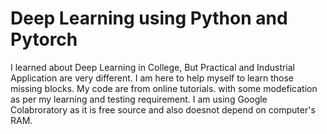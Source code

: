 # Deep Learning using Python and Pytorch

I learned about Deep Learning in College, But Practical and Industrial Application are very different. I am here to help myself to learn those missing blocks. 
My code are from online tutorials. with some modefication as per my learning and testing requirement.
I am using Google Colabroratory as it is free source and also doesnot depend on computer's RAM.



